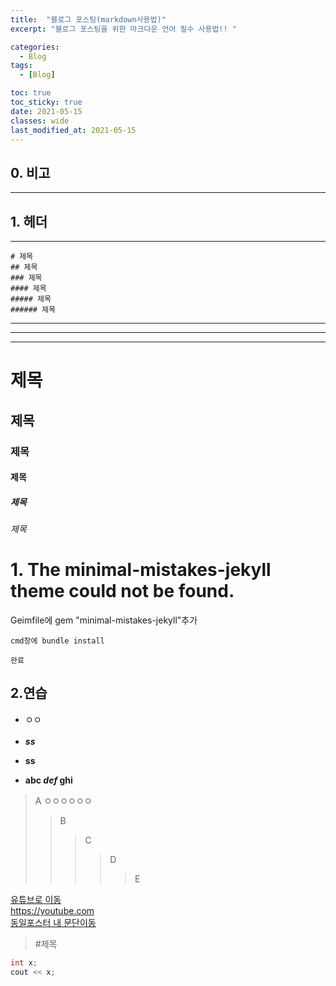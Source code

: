 ```yaml
---
title:  "블로그 포스팅(markdown사용법)"
excerpt: "블로그 포스팅을 위한 마크다운 언어 필수 사용법!! "

categories:
  - Blog
tags:
  - [Blog]

toc: true
toc_sticky: true
date: 2021-05-15
classes: wide 
last_modified_at: 2021-05-15
---
```

## 0. 비고
---
## 1. 헤더
---
    # 제목
    ## 제목
    ### 제목
    #### 제목
    ##### 제목
    ###### 제목

___
---
***
    
# 제목
## 제목
### 제목
#### 제목
##### 제목
###### 제목
# 1. The minimal-mistakes-jekyll theme could not be found.  
Geimfile에 gem "minimal-mistakes-jekyll"추가

    cmd창에 bundle install

    완료

## 2.연습
* ㅇㅇ<br><br>
* ___ss___
- **ss**
+ **abc *def* ghi**
> A ㅇㅇㅇㅇㅇㅇ
>> B
>>> C
>>>> D
>>>>> E

[유튜브로 이동](https://youtube.com "마우스 올렸니?")<br>
<https://youtube.com><br>
[동일포스터 내 문단이동](#0.-비고)
> #제목


```c++
int x;
cout << x;
```